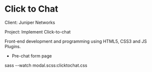 Click to Chat
=============

Client: Juniper Networks

Project: Implement Click-to-chat



Front-end development and programming using HTML5, CSS3 and JS Plugins.

* Pre-chat form page

sass --watch modal.scss:clicktochat.css